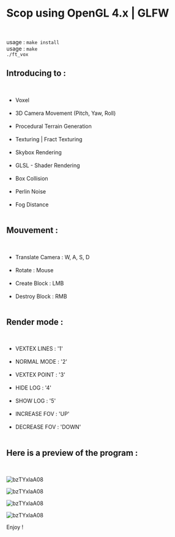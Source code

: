<h1>Scop using OpenGL 4.x | GLFW</h1><br />

usage : `make install`<br />
usage : `make`<br />
`./ft_vox`<br />

<h2>Introducing to :</h2><br />
<ul>
<li>Voxel</li><br />
<li>3D Camera Movement (Pitch, Yaw, Roll)</li><br />
<li>Procedural Terrain Generation</li><br />
<li>Texturing | Fract Texturing</li><br />
<li>Skybox Rendering</li><br />
<li>GLSL - Shader Rendering</li><br />
<li>Box Collision</li><br />
<li>Perlin Noise</li><br />
<li>Fog Distance</li><br />
</ul>

 <h2>Mouvement :</h2> <br />
 <ul>
  <li>Translate Camera : W, A, S, D</li><br />
  <li>Rotate : Mouse</li><br />
  <li>Create Block : LMB</li><br />
  <li>Destroy Block : RMB</li><br />
</ul>

<h2>Render mode : </h2><br />
<ul>
<li>VEXTEX LINES     : '1'</li><br />
<li>NORMAL MODE      : '2'</li><br />
<li>VEXTEX POINT     : '3' </li><br />
<li>HIDE LOG         : '4' </li><br />
<li>SHOW LOG         : '5' </li><br />
<li>INCREASE FOV     : 'UP' </li><br />
<li>DECREASE FOV     : 'DOWN' </li><br />
</ul>

<h2>Here is a preview of the program :</h2><br />

![bzTYxlaA08](https://user-images.githubusercontent.com/27351943/55322038-71e42b00-547b-11e9-8b80-62411054e65e.gif)

![bzTYxlaA08](https://user-images.githubusercontent.com/27351943/55324123-6dbb0c00-5481-11e9-8c38-71bd2285514d.gif)

![bzTYxlaA08](https://user-images.githubusercontent.com/27351943/55324491-8d9eff80-5482-11e9-98c9-79ec8308eb95.gif)

![bzTYxlaA08](https://user-images.githubusercontent.com/27351943/55324599-e078b700-5482-11e9-986d-62e3c362138f.gif)

Enjoy !

